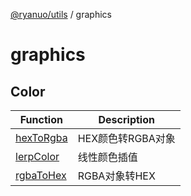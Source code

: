 [@ryanuo/utils](../index.md) / graphics

# graphics

## Color

| Function | Description |
| ------ | ------ |
| [hexToRgba](functions/hexToRgba.md) | HEX颜色转RGBA对象 |
| [lerpColor](functions/lerpColor.md) | 线性颜色插值 |
| [rgbaToHex](functions/rgbaToHex.md) | RGBA对象转HEX |
